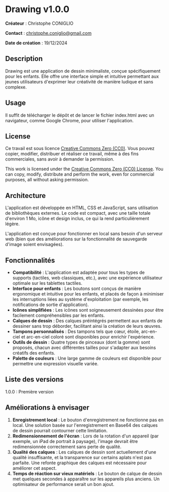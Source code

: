 # Drawing v1.0.0

**Créateur** : Christophe CONIGLIO

**Contact** : christophe.coniglio@gmail.com

**Date de création** : 19/12/2024

## Description
Drawing est une application de dessin minimaliste, conçue spécifiquement pour les enfants. Elle offre une interface simple et intuitive permettant aux jeunes utilisateurs d'exprimer leur créativité de manière ludique et sans complexe.

## Usage
Il suffit de télécharger le dépôt et de lancer le fichier index.html avec un navigateur, comme Google Chrome, pour utiliser l'application.

## License
Ce travail est sous licence [Creative Commons Zero (CC0)](https://creativecommons.org/publicdomain/zero/1.0/).
Vous pouvez copier, modifier, distribuer et réaliser ce travail, même à des fins commerciales, sans avoir à demander la permission.

This work is licensed under the [Creative Commons Zero (CC0) License](https://creativecommons.org/publicdomain/zero/1.0/).
You can copy, modify, distribute and perform the work, even for commercial purposes, all without asking permission.

## Architecture
L'application est développée en HTML, CSS et JavaScript, sans utilisation de bibliothèques externes. Le code est compact, avec une taille totale d'environ 1 Mo, icône et design inclus, ce qui la rend particulièrement légère.

L'application est conçue pour fonctionner en local sans besoin d'un serveur web (bien que des améliorations sur la fonctionnalité de sauvegarde d'image soient envisagées).

## Fonctionnalités
- **Compatibilité** : L'application est adaptée pour tous les types de supports (tactiles, web classiques, etc.), avec une expérience utilisateur optimale sur les tablettes tactiles.
- **Interface pour enfants** : Les boutons sont conçus de manière ergonomique et intuitive pour les enfants, et placés de façon à minimiser les interruptions liées au système d'exploitation (par exemple, les notifications de sortie d'application).
- **Icônes simplifiées** : Les icônes sont soigneusement dessinées pour être facilement compréhensibles par les enfants.
- **Calques de dessin** : Des calques préintégrés permettent aux enfants de dessiner sans trop déborder, facilitant ainsi la création de leurs œuvres.
- **Tampons personnalisés** : Des tampons tels que cœur, étoile, arc-en-ciel et arc-en-ciel coloré sont disponibles pour enrichir l'expérience.
- **Outils de dessin** : Quatre types de pinceaux (dont la gomme) sont proposés, chacun avec différentes tailles pour s'adapter aux besoins créatifs des enfants.
- **Palette de couleurs** : Une large gamme de couleurs est disponible pour permettre une expression visuelle variée.

## Liste des versions
1.0.0 : Première version

## Améliorations à envisager
1. **Enregistrement local** : Le bouton d'enregistrement ne fonctionne pas en local. Une solution basée sur l'enregistrement en Base64 des calques de dessin pourrait contourner cette limitation.
2. **Redimensionnement de l'écran** : Lors de la rotation d'un appareil (par exemple, un iPad de portrait à paysage), l'image devrait être redimensionnée correctement sans perte de qualité.
3. **Qualité des calques** : Les calques de dessin sont actuellement d'une qualité insuffisante, et la transparence sur certains aplats n'est pas parfaite. Une refonte graphique des calques est nécessaire pour améliorer cet aspect.
4. **Temps de réaction sur vieux matériels** : Le bouton de calque de dessin met quelques secondes à apparaître sur les appareils plus anciens. Un optimisateur de performance serait un bon ajout.


